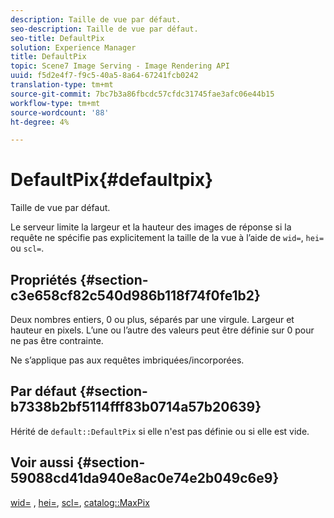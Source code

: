 ```yaml
---
description: Taille de vue par défaut.
seo-description: Taille de vue par défaut.
seo-title: DefaultPix
solution: Experience Manager
title: DefaultPix
topic: Scene7 Image Serving - Image Rendering API
uuid: f5d2e4f7-f9c5-40a5-8a64-67241fcb0242
translation-type: tm+mt
source-git-commit: 7bc7b3a86fbcdc57cfdc31745fae3afc06e44b15
workflow-type: tm+mt
source-wordcount: '88'
ht-degree: 4%

---
```



# DefaultPix{#defaultpix}

Taille de vue par défaut.

Le serveur limite la largeur et la hauteur des images de réponse si la requête ne spécifie pas explicitement la taille de la vue à l’aide de `wid=`, `hei=` ou `scl=`.

## Propriétés {#section-c3e658cf82c540d986b118f74f0fe1b2}

Deux nombres entiers, 0 ou plus, séparés par une virgule. Largeur et hauteur en pixels. L’une ou l’autre des valeurs peut être définie sur 0 pour ne pas être contrainte.

Ne s’applique pas aux requêtes imbriquées/incorporées.

## Par défaut {#section-b7338b2bf5114fff83b0714a57b20639}

Hérité de `default::DefaultPix` si elle n&#39;est pas définie ou si elle est vide.

## Voir aussi {#section-59088cd41da940e8ac0e74e2b049c6e9}

[wid=](../../../../../is-api/http-ref/image-serving-api-ref/c-http-protocol-reference/c-command-reference/r-is-http-wid.md#reference-bfeadcb67bf4485f851eb21345527e47) ,  [hei=](../../../../../is-api/http-ref/image-serving-api-ref/c-http-protocol-reference/c-command-reference/r-is-http-hei.md#reference-6d6f556ccc0e4b98a815e8a5c1944a96),  [scl=](../../../../../is-api/http-ref/image-serving-api-ref/c-http-protocol-reference/c-command-reference/r-scl.md#reference-b2a74e493d0d407e98fe350551ba3fcc),  [catalog::MaxPix](../../../../../is-api/image-catalog/image-serving-api-ref/c-image-catalog-reference/c-attributes-reference/r-maxpix.md#reference-e167d396ac794079ba8b5e6eb16eeda5)
